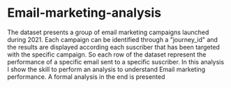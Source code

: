 # Email-marketing-analysis

The dataset presents a group of email marketing campaigns launched during 2021.
Each campaign can be identified through a "journey_id" and the results are displayed according each suscriber that has been targeted with the specific campaign.
So each row of the dataset represent the performance of a specific email sent to a specific suscriber.
In this analysis I show the skill to perform an analysis to understand Email marketing performance.
A formal analysis in the end is presented
